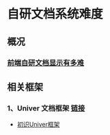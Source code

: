 # 自研文档系统难度

## 概况

### [前端自研文档显示有多难](https://juejin.cn/post/6844904190418878478)

## 相关框架

### 1、Univer 文档框架 [链接](https://github.com/dream-num/univer)

- [初识Univer框架](https://iamyunsin.github.io/blog/front-tools/univer-first)

